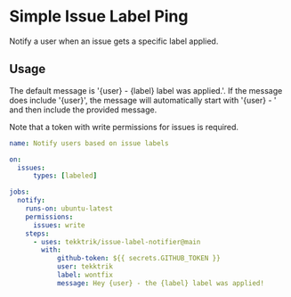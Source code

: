 # Simple Issue Label Ping

Notify a user when an issue gets a specific label applied.

## Usage

The default message is '{user} - {label} label was applied.'.  If the
message does include '{user}', the message will automatically start
with '{user} - ' and then include the provided message.

Note that a token with write permissions for issues is required.

```yaml
name: Notify users based on issue labels

on:
  issues:
      types: [labeled]

jobs:
  notify:
    runs-on: ubuntu-latest
    permissions:
      issues: write
    steps:
      - uses: tekktrik/issue-label-notifier@main
        with:
            github-token: ${{ secrets.GITHUB_TOKEN }}
            user: tekktrik
            label: wontfix
            message: Hey {user} - the {label} label was applied!
```
